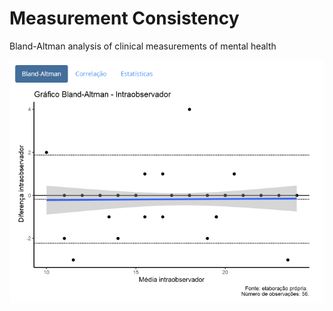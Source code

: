 # Measurement Consistency

Bland-Altman analysis of clinical measurements of mental health

![Coefs](https://github.com/rnmag/Clinical-Observation-Consistency/blob/main/altman.png?raw=true)
